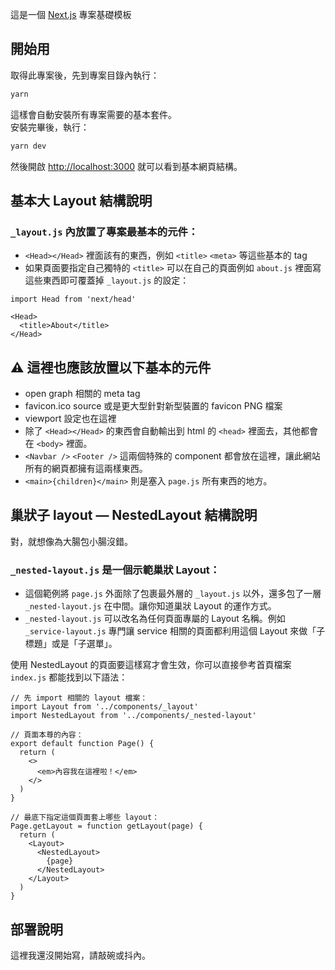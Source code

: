 這是一個 [Next.js](https://nextjs.org/) 專案基礎模板

## 開始用

取得此專案後，先到專案目錄內執行：

```bash
yarn
```

這樣會自動安裝所有專案需要的基本套件。  
安裝完畢後，執行：

```bash
yarn dev
```

然後開啟 [http://localhost:3000](http://localhost:3000) 就可以看到基本網頁結構。

## 基本大 Layout 結構說明

### `_layout.js` 內放置了專案最基本的元件：

- `<Head></Head>` 裡面該有的東西，例如 `<title>` `<meta>` 等這些基本的 tag
- 如果頁面要指定自己獨特的 `<title>` 可以在自己的頁面例如 `about.js` 裡面寫這些東西即可覆蓋掉 `_layout.js` 的設定：

```tsx
import Head from 'next/head'

<Head>
  <title>About</title>
</Head>
```
## ⚠️ 這裡也應該放置以下基本的元件
- open graph 相關的 meta tag
- favicon.ico source 或是更大型針對新型裝置的 favicon PNG 檔案
- viewport 設定也在這裡
- 除了 `<Head></Head>` 的東西會自動輸出到 html 的 `<head>` 裡面去，其他都會在 `<body>` 裡面。
- `<Navbar />` `<Footer />` 這兩個特殊的 component 都會放在這裡，讓此網站所有的網頁都擁有這兩樣東西。
- `<main>{children}</main>` 則是塞入 `page.js` 所有東西的地方。

## 巢狀子 layout — NestedLayout 結構說明

對，就想像為大腸包小腸沒錯。

### `_nested-layout.js` 是一個示範巢狀 Layout：

- 這個範例將 `page.js` 外面除了包裹最外層的 `_layout.js` 以外，還多包了一層 `_nested-layout.js` 在中間。讓你知道巢狀 Layout 的運作方式。
- `_nested-layout.js` 可以改名為任何頁面專屬的 Layout 名稱。例如 `_service-layout.js` 專門讓 service 相關的頁面都利用這個 Layout 來做「子標題」或是「子選單」。

使用 NestedLayout 的頁面要這樣寫才會生效，你可以直接參考首頁檔案 `index.js` 都能找到以下語法：

```tsx
// 先 import 相關的 layout 檔案：
import Layout from '../components/_layout'
import NestedLayout from '../components/_nested-layout'

// 頁面本尊的內容：
export default function Page() {
  return (
    <>
      <em>內容我在這裡啦！</em>
    </>
  )
}

// 最底下指定這個頁面套上哪些 layout：
Page.getLayout = function getLayout(page) {
  return (
    <Layout>
      <NestedLayout>
        {page}
      </NestedLayout>
    </Layout>
  )
}
```

## 部署說明

這裡我還沒開始寫，請敲碗或抖內。
